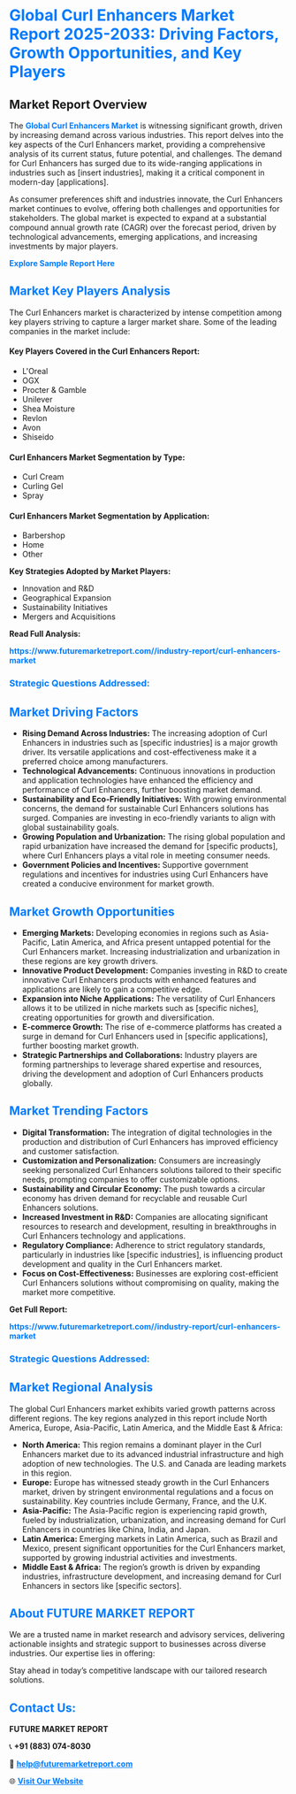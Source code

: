 <h1 style="color: #007BFF;">Global Curl Enhancers Market Report 2025-2033: Driving Factors, Growth Opportunities, and Key Players</h1>

<section id="overview">
<h2>Market Report Overview</h2>
<p>The <a href="https://www.futuremarketreport.com//industry-report/curl-enhancers-market" style="color: #007BFF; text-decoration: none;"><strong>Global Curl Enhancers Market</strong></a> is witnessing significant growth, driven by increasing demand across various industries. This report delves into the key aspects of the Curl Enhancers market, providing a comprehensive analysis of its current status, future potential, and challenges. The demand for Curl Enhancers has surged due to its wide-ranging applications in industries such as [insert industries], making it a critical component in modern-day [applications].</p>
<p>As consumer preferences shift and industries innovate, the Curl Enhancers market continues to evolve, offering both challenges and opportunities for stakeholders. The global market is expected to expand at a substantial compound annual growth rate (CAGR) over the forecast period, driven by technological advancements, emerging applications, and increasing investments by major players.</p>
</section>

<section id="overview">
<p><a href="https://www.futuremarketreport.com//request-sample/reportId=61811" style="color: #007BFF; text-decoration: none;"><strong>Explore Sample Report Here</strong></a></p>
</section>

<section id="key-players">
<h2 style="color: #007BFF;">Market Key Players Analysis</h2>
<p>The Curl Enhancers market is characterized by intense competition among key players striving to capture a larger market share. Some of the leading companies in the market include:</p>
<h4>Key Players Covered in the Curl Enhancers Report:</h4>
<ul><li>L&#039;Oreal</li><li>OGX</li><li>Procter &amp; Gamble</li><li>Unilever</li><li>Shea Moisture</li><li>Revlon</li><li>Avon</li><li>Shiseido</li></ul>
<h4>Curl Enhancers Market Segmentation by Type:</h4>
<ul><li>Curl Cream</li><li>Curling Gel</li><li>Spray</li></ul>

<h4>Curl Enhancers Market Segmentation by Application:</h4>
<ul><li>Barbershop</li><li>Home</li><li>Other</li></ul>
<p><strong>Key Strategies Adopted by Market Players:</strong></p>
<ul>
<li>Innovation and R&D</li>
<li>Geographical Expansion</li>
<li>Sustainability Initiatives</li>
<li>Mergers and Acquisitions</li>
</ul>
</section>

<section>
<p><strong>Read Full Analysis: </strong></p><a href="https://www.futuremarketreport.com//industry-report/curl-enhancers-market" style="color: #007BFF; text-decoration: none;"><strong>https://www.futuremarketreport.com//industry-report/curl-enhancers-market</strong></a>
<h3 style="color: #007BFF;">Strategic Questions Addressed:</h3>
</section>

<section id="driving-factors">
<h2 style="color: #007BFF;">Market Driving Factors</h2>
<ul>
<li><strong>Rising Demand Across Industries:</strong> The increasing adoption of Curl Enhancers in industries such as [specific industries] is a major growth driver. Its versatile applications and cost-effectiveness make it a preferred choice among manufacturers.</li>
<li><strong>Technological Advancements:</strong> Continuous innovations in production and application technologies have enhanced the efficiency and performance of Curl Enhancers, further boosting market demand.</li>
<li><strong>Sustainability and Eco-Friendly Initiatives:</strong> With growing environmental concerns, the demand for sustainable Curl Enhancers solutions has surged. Companies are investing in eco-friendly variants to align with global sustainability goals.</li>
<li><strong>Growing Population and Urbanization:</strong> The rising global population and rapid urbanization have increased the demand for [specific products], where Curl Enhancers plays a vital role in meeting consumer needs.</li>
<li><strong>Government Policies and Incentives:</strong> Supportive government regulations and incentives for industries using Curl Enhancers have created a conducive environment for market growth.</li>
</ul>
</section>

<section id="growth-opportunities">
<h2 style="color: #007BFF;">Market Growth Opportunities</h2>
<ul>
<li><strong>Emerging Markets:</strong> Developing economies in regions such as Asia-Pacific, Latin America, and Africa present untapped potential for the Curl Enhancers market. Increasing industrialization and urbanization in these regions are key growth drivers.</li>
<li><strong>Innovative Product Development:</strong> Companies investing in R&D to create innovative Curl Enhancers products with enhanced features and applications are likely to gain a competitive edge.</li>
<li><strong>Expansion into Niche Applications:</strong> The versatility of Curl Enhancers allows it to be utilized in niche markets such as [specific niches], creating opportunities for growth and diversification.</li>
<li><strong>E-commerce Growth:</strong> The rise of e-commerce platforms has created a surge in demand for Curl Enhancers used in [specific applications], further boosting market growth.</li>
<li><strong>Strategic Partnerships and Collaborations:</strong> Industry players are forming partnerships to leverage shared expertise and resources, driving the development and adoption of Curl Enhancers products globally.</li>
</ul>
</section>

<section id="trending-factors">
<h2 style="color: #007BFF;">Market Trending Factors</h2>
<ul>
<li><strong>Digital Transformation:</strong> The integration of digital technologies in the production and distribution of Curl Enhancers has improved efficiency and customer satisfaction.</li>
<li><strong>Customization and Personalization:</strong> Consumers are increasingly seeking personalized Curl Enhancers solutions tailored to their specific needs, prompting companies to offer customizable options.</li>
<li><strong>Sustainability and Circular Economy:</strong> The push towards a circular economy has driven demand for recyclable and reusable Curl Enhancers solutions.</li>
<li><strong>Increased Investment in R&D:</strong> Companies are allocating significant resources to research and development, resulting in breakthroughs in Curl Enhancers technology and applications.</li>
<li><strong>Regulatory Compliance:</strong> Adherence to strict regulatory standards, particularly in industries like [specific industries], is influencing product development and quality in the Curl Enhancers market.</li>
<li><strong>Focus on Cost-Effectiveness:</strong> Businesses are exploring cost-efficient Curl Enhancers solutions without compromising on quality, making the market more competitive.</li>
</ul>
</section>

<section>
<p><strong>Get Full Report: </strong></p><a href="https://www.futuremarketreport.com//industry-report/curl-enhancers-market" style="color: #007BFF; text-decoration: none;"><strong>https://www.futuremarketreport.com//industry-report/curl-enhancers-market</strong></a>
<h3 style="color: #007BFF;">Strategic Questions Addressed:</h3>
</section>


<section id="regional-analysis">
<h2 style="color: #007BFF;">Market Regional Analysis</h2>
<p>The global Curl Enhancers market exhibits varied growth patterns across different regions. The key regions analyzed in this report include North America, Europe, Asia-Pacific, Latin America, and the Middle East & Africa:</p>
<ul>
<li><strong>North America:</strong> This region remains a dominant player in the Curl Enhancers market due to its advanced industrial infrastructure and high adoption of new technologies. The U.S. and Canada are leading markets in this region.</li>
<li><strong>Europe:</strong> Europe has witnessed steady growth in the Curl Enhancers market, driven by stringent environmental regulations and a focus on sustainability. Key countries include Germany, France, and the U.K.</li>
<li><strong>Asia-Pacific:</strong> The Asia-Pacific region is experiencing rapid growth, fueled by industrialization, urbanization, and increasing demand for Curl Enhancers in countries like China, India, and Japan.</li>
<li><strong>Latin America:</strong> Emerging markets in Latin America, such as Brazil and Mexico, present significant opportunities for the Curl Enhancers market, supported by growing industrial activities and investments.</li>
<li><strong>Middle East & Africa:</strong> The region’s growth is driven by expanding industries, infrastructure development, and increasing demand for Curl Enhancers in sectors like [specific sectors].</li>
</ul>
</section>

<footer>
<h2 style="color: #007BFF;">About FUTURE MARKET REPORT</h2>
<p>We are a trusted name in market research and advisory services, delivering actionable insights and strategic support to businesses across diverse industries. Our expertise lies in offering:</p>

<p>Stay ahead in today’s competitive landscape with our tailored research solutions.</p>

<h2 style="color: #007BFF;">Contact Us:</h2>
<p><strong>FUTURE MARKET REPORT</strong></p>
<p>📞 <strong>+91 (883) 074-8030</strong></p>
<p>📧 <strong><a href="mailto:help@futuremarketreport.com" style="color: #007BFF;">help@futuremarketreport.com</a></strong></p>
<p>🌐 <strong><a href="https://www.futuremarketreport.com/" style="color: #007BFF;">Visit Our Website</a></strong></p>
</footer>